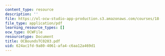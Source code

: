 ```yaml
---
content_type: resource
description: ''
file: https://ol-ocw-studio-app-production.s3.amazonaws.com/courses/18-996-random-matrix-theory-and-its-applications-spring-2004/624ac1fd9a804061afa4c6aa12a469d1_OCBoundsTC0203.pdf
file_type: application/pdf
learning_resource_types: []
ocw_type: OCWFile
resourcetype: Document
title: OCBoundsTC0203.pdf
uid: 624ac1fd-9a80-4061-afa4-c6aa12a469d1
---
```

